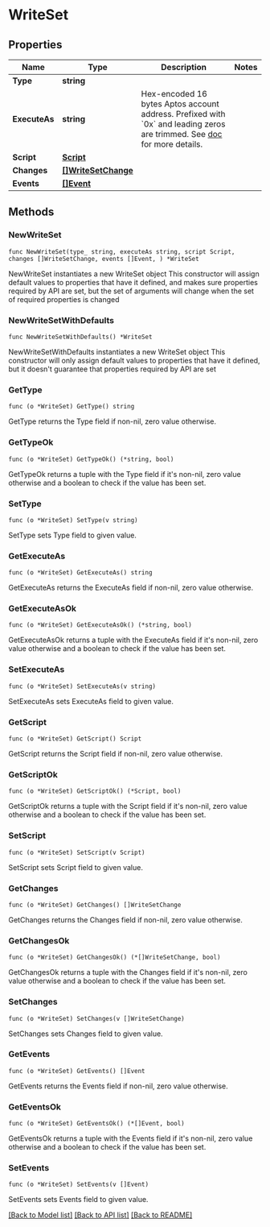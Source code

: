 # WriteSet

## Properties

Name | Type | Description | Notes
------------ | ------------- | ------------- | -------------
**Type** | **string** |  | 
**ExecuteAs** | **string** | Hex-encoded 16 bytes Aptos account address.  Prefixed with &#x60;0x&#x60; and leading zeros are trimmed.  See [doc](https://diem.github.io/move/address.html) for more details.  | 
**Script** | [**Script**](Script.md) |  | 
**Changes** | [**[]WriteSetChange**](WriteSetChange.md) |  | 
**Events** | [**[]Event**](Event.md) |  | 

## Methods

### NewWriteSet

`func NewWriteSet(type_ string, executeAs string, script Script, changes []WriteSetChange, events []Event, ) *WriteSet`

NewWriteSet instantiates a new WriteSet object
This constructor will assign default values to properties that have it defined,
and makes sure properties required by API are set, but the set of arguments
will change when the set of required properties is changed

### NewWriteSetWithDefaults

`func NewWriteSetWithDefaults() *WriteSet`

NewWriteSetWithDefaults instantiates a new WriteSet object
This constructor will only assign default values to properties that have it defined,
but it doesn't guarantee that properties required by API are set

### GetType

`func (o *WriteSet) GetType() string`

GetType returns the Type field if non-nil, zero value otherwise.

### GetTypeOk

`func (o *WriteSet) GetTypeOk() (*string, bool)`

GetTypeOk returns a tuple with the Type field if it's non-nil, zero value otherwise
and a boolean to check if the value has been set.

### SetType

`func (o *WriteSet) SetType(v string)`

SetType sets Type field to given value.


### GetExecuteAs

`func (o *WriteSet) GetExecuteAs() string`

GetExecuteAs returns the ExecuteAs field if non-nil, zero value otherwise.

### GetExecuteAsOk

`func (o *WriteSet) GetExecuteAsOk() (*string, bool)`

GetExecuteAsOk returns a tuple with the ExecuteAs field if it's non-nil, zero value otherwise
and a boolean to check if the value has been set.

### SetExecuteAs

`func (o *WriteSet) SetExecuteAs(v string)`

SetExecuteAs sets ExecuteAs field to given value.


### GetScript

`func (o *WriteSet) GetScript() Script`

GetScript returns the Script field if non-nil, zero value otherwise.

### GetScriptOk

`func (o *WriteSet) GetScriptOk() (*Script, bool)`

GetScriptOk returns a tuple with the Script field if it's non-nil, zero value otherwise
and a boolean to check if the value has been set.

### SetScript

`func (o *WriteSet) SetScript(v Script)`

SetScript sets Script field to given value.


### GetChanges

`func (o *WriteSet) GetChanges() []WriteSetChange`

GetChanges returns the Changes field if non-nil, zero value otherwise.

### GetChangesOk

`func (o *WriteSet) GetChangesOk() (*[]WriteSetChange, bool)`

GetChangesOk returns a tuple with the Changes field if it's non-nil, zero value otherwise
and a boolean to check if the value has been set.

### SetChanges

`func (o *WriteSet) SetChanges(v []WriteSetChange)`

SetChanges sets Changes field to given value.


### GetEvents

`func (o *WriteSet) GetEvents() []Event`

GetEvents returns the Events field if non-nil, zero value otherwise.

### GetEventsOk

`func (o *WriteSet) GetEventsOk() (*[]Event, bool)`

GetEventsOk returns a tuple with the Events field if it's non-nil, zero value otherwise
and a boolean to check if the value has been set.

### SetEvents

`func (o *WriteSet) SetEvents(v []Event)`

SetEvents sets Events field to given value.



[[Back to Model list]](../README.md#documentation-for-models) [[Back to API list]](../README.md#documentation-for-api-endpoints) [[Back to README]](../README.md)


